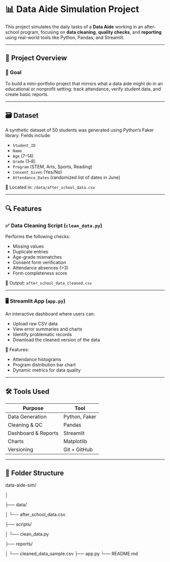 # 📊 Data Aide Simulation Project

This project simulates the daily tasks of a **Data Aide** working in an after-school program, focusing on **data cleaning**, **quality checks**, and **reporting** using real-world tools like Python, Pandas, and Streamlit.

---

## 🧩 Project Overview

### 🎯 Goal
To build a mini-portfolio project that mirrors what a data aide might do in an educational or nonprofit setting: track attendance, verify student data, and create basic reports.

---

## 🗃️ Dataset

A synthetic dataset of 50 students was generated using Python’s Faker library. Fields include:

- `Student_ID`
- `Name`
- `Age` (7–14)
- `Grade` (1–8)
- `Program` (STEM, Arts, Sports, Reading)
- `Consent_Given` (Yes/No)
- `Attendance_Dates` (randomized list of dates in June)

📁 Located in: `/data/after_school_data.csv`

---

## 🔍 Features

### ✅ Data Cleaning Script (`clean_data.py`)
Performs the following checks:
- Missing values
- Duplicate entries
- Age-grade mismatches
- Consent form verification
- Attendance absences (>3)
- Form completeness score

📄 Output: `after_school_data_cleaned.csv`

---

### 🖥️ Streamlit App (`app.py`)

An interactive dashboard where users can:

- Upload raw CSV data
- View error summaries and charts
- Identify problematic records
- Download the cleaned version of the data

📸 Features:
- Attendance histograms
- Program distribution bar chart
- Dynamic metrics for data quality

---

## 🛠️ Tools Used

| Purpose              | Tool          |
|----------------------|---------------|
| Data Generation      | Python, Faker |
| Cleaning & QC        | Pandas        |
| Dashboard & Reports  | Streamlit     |
| Charts               | Matplotlib    |
| Versioning           | Git + GitHub  |

---

## 📁 Folder Structure

data-aide-sim/

│

├── data/

│ └── after_school_data.csv

├── scripts/

│ └── clean_data.py

├── reports/

│ └── cleaned_data_sample.csv
├── app.py
└── README.md
